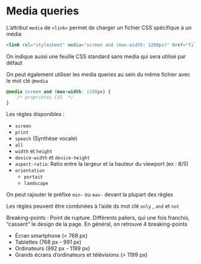 # Media queries

L’attribut `media` de `<link>` permet de charger un fichier CSS spécifique à un média

```html
<link rel="stylesheet" media="screen and (max-width: 1280px)" href="file.css" />
```

On indique aussi une feuille CSS standard sans media qui sera utilisé par défaut

On peut également utiliser les media queries au sein du même fichier avec le mot clé `@media`

```css
@media screen and (max-width: 1280px) {
	/* propriétés CSS  */
}
```

Les règles disponibles :

- `screen`
- `print`
- `speech` (Synthèse vocale)
- `all`
- `width` et `height`
- `device-width` et `device-height`
- `aspect-ratio`: Ratio entre la largeur et la hauteur du viewport (ex : 8/5)
- `orientation`
	- `portait`
	- `landscape`

On peut rajouter le préfixe `min-` ou `max-` devant la plupart des règles

Les règles peuvent être combinées à l’aide ds mot clé `only` , `and` et `not`

Breaking-points : Point de rupture. Différents paliers, qui une fois franchis, “cassent” le design de la page. En général, on retrouve 4 breaking-points

- Écran smartphone (< 768 px)
- Tablettes (768 px - 991 px)
- Ordinateurs (992 px - 1199 px)
- Grands écrans d’ordinateurs et télévisions (> 1199 px)

